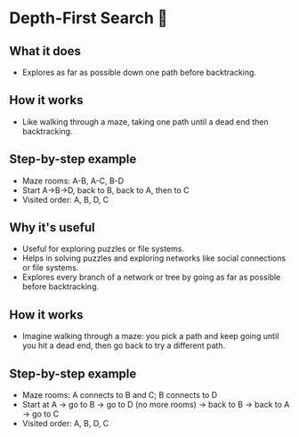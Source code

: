 # Depth-First Search 🌳

## What it does
- Explores as far as possible down one path before backtracking.

## How it works
- Like walking through a maze, taking one path until a dead end then backtracking.

## Step-by-step example
- Maze rooms: A-B, A-C, B-D
- Start A→B→D, back to B, back to A, then to C
- Visited order: A, B, D, C

## Why it's useful
- Useful for exploring puzzles or file systems.
- Helps in solving puzzles and exploring networks like social connections or file systems.
- Explores every branch of a network or tree by going as far as possible before backtracking.

## How it works
- Imagine walking through a maze: you pick a path and keep going until you hit a dead end, then go back to try a different path.

## Step-by-step example
- Maze rooms: A connects to B and C; B connects to D
- Start at A → go to B → go to D (no more rooms) → back to B → back to A → go to C
- Visited order: A, B, D, C

